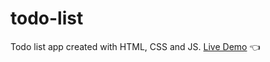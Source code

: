 # todo-list
Todo list app created with HTML, CSS and JS.
<a href="https://tgorgijoska.github.io/todo-list/">Live Demo</a> 👈
